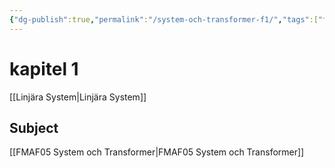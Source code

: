 ```yaml
---
{"dg-publish":true,"permalink":"/system-och-transformer-f1/","tags":["föreläsning","systemochtransformer"]}
---
```



# kapitel 1
[[Linjära System\|Linjära System]]


## Subject
[[FMAF05 System och Transformer\|FMAF05 System och Transformer]]


















